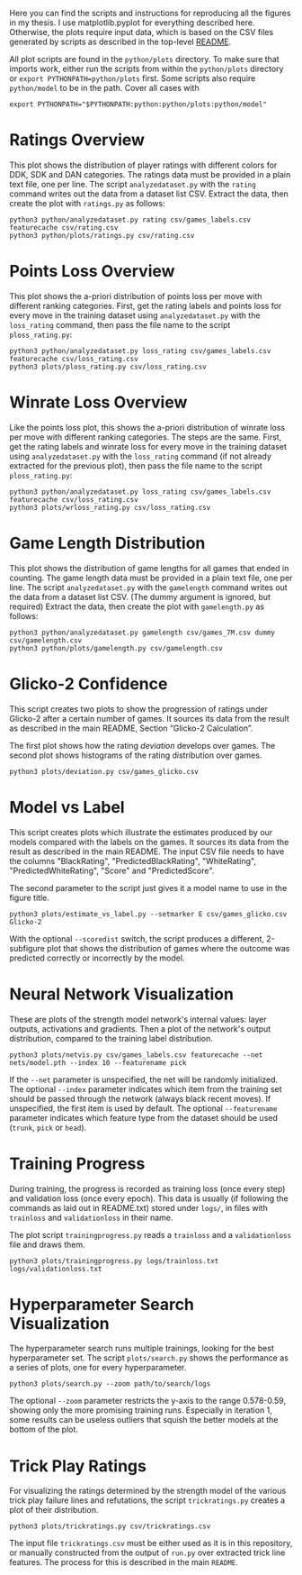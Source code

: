Here you can find the scripts and instructions for reproducing all the figures in my thesis.
I use matplotlib.pyplot for everything described here.
Otherwise, the plots require input data, which is based on the CSV files generated by scripts as described in the top-level [README](../README.md).

All plot scripts are found in the `python/plots` directory. To make sure that imports work, either run the scripts from within the `python/plots` directory or `export PYTHONPATH=python/plots` first. Some scripts also require `python/model` to be in the path. Cover all cases with

```
export PYTHONPATH="$PYTHONPATH:python:python/plots:python/model"
```

# Ratings Overview

This plot shows the distribution of player ratings with different colors for DDK, SDK and DAN categories.
The ratings data must be provided in a plain text file, one per line. The script `analyzedataset.py` with the `rating` command writes out the data from a dataset list CSV.
Extract the data, then create the plot with `ratings.py` as follows:

```
python3 python/analyzedataset.py rating csv/games_labels.csv featurecache csv/rating.csv
python3 python/plots/ratings.py csv/rating.csv
```

# Points Loss Overview

This plot shows the a-priori distribution of points loss per move with different ranking categories.
First, get the rating labels and points loss for every move in the training dataset using `analyzedataset.py` with the `loss_rating` command, then pass the file name to the script `ploss_rating.py`:

```
python3 python/analyzedataset.py loss_rating csv/games_labels.csv featurecache csv/loss_rating.csv
python3 plots/ploss_rating.py csv/loss_rating.csv
```
# Winrate Loss Overview

Like the points loss plot, this shows the a-priori distribution of winrate loss per move with different ranking categories. The steps are the same.
First, get the rating labels and winrate loss for every move in the training dataset using `analyzedataset.py` with the `loss_rating` command (if not already extracted for the previous plot), then pass the file name to the script `ploss_rating.py`:

```
python3 python/analyzedataset.py loss_rating csv/games_labels.csv featurecache csv/loss_rating.csv
python3 plots/wrloss_rating.py csv/loss_rating.csv
```

# Game Length Distribution

This plot shows the distribution of game lengths for all games that ended in counting.
The game length data must be provided in a plain text file, one per line. The script `analyzedataset.py` with the `gamelength` command writes out the data from a dataset list CSV. (The dummy argument is ignored, but required)
Extract the data, then create the plot with `gamelength.py` as follows:

```
python3 python/analyzedataset.py gamelength csv/games_7M.csv dummy csv/gamelength.csv
python3 python/plots/gamelength.py csv/gamelength.csv
```

# Glicko-2 Confidence

This script creates two plots to show the progression of ratings under Glicko-2 after a certain number of games.
It sources its data from the result as described in the main README, Section “Glicko-2 Calculation”.

The first plot shows how the rating *deviation* develops over games. The second plot shows histograms of the rating distribution over games.

```
python3 plots/deviation.py csv/games_glicko.csv
```

# Model vs Label

This script creates plots which illustrate the estimates produced by our models compared with the labels on the games.
It sources its data from the result as described in the main README. The input CSV file needs to have the columns "BlackRating", "PredictedBlackRating", "WhiteRating", "PredictedWhiteRating", "Score" and "PredictedScore".

The second parameter to the script just gives it a model name to use in the figure title.

```
python3 plots/estimate_vs_label.py --setmarker E csv/games_glicko.csv Glicko-2
```

With the optional `--scoredist` switch, the script produces a different, 2-subfigure plot that shows the distribution of games where the outcome was predicted correctly or incorrectly by the model.

# Neural Network Visualization

These are plots of the strength model network's internal values: layer outputs, activations and gradients. Then a plot of the network's output distribution, compared to the training label distribution.

```
python3 plots/netvis.py csv/games_labels.csv featurecache --net nets/model.pth --index 10 --featurename pick
```

If the `--net` parameter is unspecified, the net will be randomly initialized.
The optional `--index` parameter indicates which item from the training set should be passed through the network (always black recent moves). If unspecified, the first item is used by default.
The optional `--featurename` parameter indicates which feature type from the dataset should be used (`trunk`, `pick` or `head`).

# Training Progress

During training, the progress is recorded as training loss (once every step) and validation loss (once every epoch). 
This data is usually (if following the commands as laid out in README.txt) stored under `logs/`, in files with `trainloss` and `validationloss` in their name.

The plot script `trainingprogress.py` reads a `trainloss` and a `validationloss` file and draws them.

```
python3 plots/trainingprogress.py logs/trainloss.txt logs/validationloss.txt
```

# Hyperparameter Search Visualization

The hyperparameter search runs multiple trainings, looking for the best hyperparameter set.
The script `plots/search.py` shows the performance as a series of plots, one for every hyperparameter.

```
python3 plots/search.py --zoom path/to/search/logs
```

The optional `--zoom` parameter restricts the y-axis to the range 0.578-0.59, showing only the more promising training runs. Especially in iteration 1, some results can be useless outliers that squish the better models at the bottom of the plot.

# Trick Play Ratings

For visualizing the ratings determined by the strength model of the various trick play failure lines and refutations, the script `trickratings.py` creates a plot of their distribution.

```
python3 plots/trickratings.py csv/trickratings.csv
```

The input file `trickratings.csv` must be either used as it is in this repository, or manually constructed from the output of `run.py` over extracted trick line features. The process for this is described in the main `README`.
